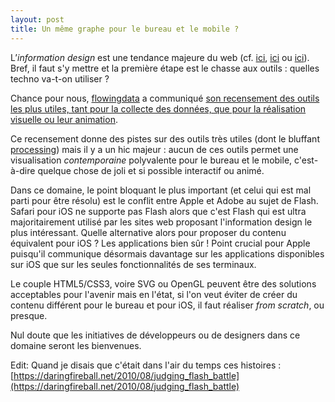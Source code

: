 ```yaml
---
layout: post
title: Un même graphe pour le bureau et le mobile ?
---
```


L’_information design_ est une tendance majeure du web (cf.
[ici](http://www.fleshmap.com/), [ici](http://nmap.org/favicon/) ou
[ici](http://flowingdata.com/2010/08/24/election-night-in-australia-relived/)).
Bref, il faut s'y mettre et la première étape est le chasse aux outils : quelles
techno va-t-on utiliser ?

Chance pour nous, [flowingdata][flowingdata] a communiqué [son recensement des
outils les plus utiles, tant pour la collecte des données, que pour la
réalisation visuelle ou leur animation][tools].

Ce recensement donne des pistes sur des outils très utiles (dont le bluffant
[processing][processing]) mais il y a un hic majeur : aucun de ces outils permet
une visualisation _contemporaine_ polyvalente pour le bureau et le mobile,
c'est-à-dire quelque chose de joli et si possible interactif ou animé.

Dans ce domaine, le point bloquant le plus important (et celui qui est mal parti
pour être résolu) est le conflit entre Apple et Adobe au sujet de Flash. Safari
pour iOS ne supporte pas Flash alors que c'est Flash qui est ultra
majoritairement utilisé par les sites web proposant l'information design le plus
intéressant. Quelle alternative alors pour proposer du contenu équivalent pour
iOS ? Les applications bien sûr ! Point crucial pour Apple puisqu'il communique
désormais davantage sur les applications disponibles sur iOS que sur les seules
fonctionnalités de ses terminaux.

Le couple HTML5/CSS3, voire SVG ou OpenGL peuvent être des solutions acceptables
pour l'avenir mais en l'état, si l'on veut éviter de créer du contenu différent
pour le bureau et pour iOS, il faut réaliser _from scratch_, ou presque.

Nul doute que les initiatives de développeurs ou de designers dans ce domaine
seront les bienvenues.

Edit: Quand je disais que c'était dans l'air du temps ces histoires :
[https://daringfireball.net/2010/08/judging_flash_battle](https://daringfireball.net/2010/08/judging_flash_battle)

[flowingdata]: http://flowingdata.com/
[processing]: https://processing.org/
[tools]:
  http://flowingdata.com/2008/10/20/40-essential-tools-and-resources-to-visualize-data/
